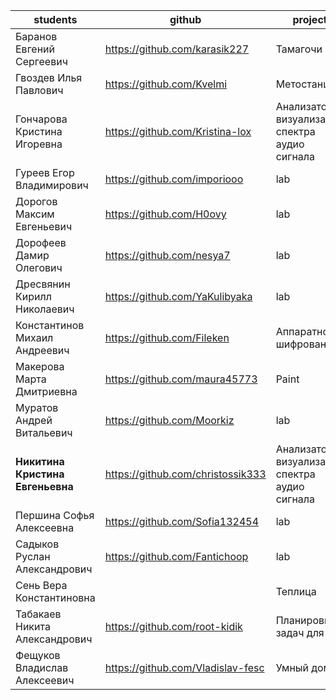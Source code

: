 | students                         | github                            | project                                       | cp1 | cp2 | grade |
| -------------------------------- | --------------------------------- | --------------------------------------------- | --- | --- | ----- |
| Баранов Евгений Сергеевич        | https://github.com/karasik227     | Тамагочи                                      |     |     |       |
| Гвоздев Илья Павлович            | https://github.com/Kvelmi         | Метостанция                                   |     |     |       |
| Гончарова Кристина Игоревна      | https://github.com/Kristina-lox   | Анализатор-визуализатор спектра аудио сигнала |     |     |       |
| Гуреев Егор Владимирович         | https://github.com/imporiooo      | lab                                           |     |     |       |
| Дорогов Максим Евгеньевич        | https://github.com/H0ovy          | lab                                           |     |     |       |
| Дорофеев Дамир Олегович          | https://github.com/nesya7         | lab                                           |     |     |       |
| Дресвянин Кирилл Николаевич      | https://github.com/YaKulibyaka    | lab                                           |     |     |       |
| Константинов Михаил Андреевич    | https://github.com/Fileken        | Аппаратное шифрование<br>                     |     |     |       |
| Макерова Марта Дмитриевна        | https://github.com/maura45773     | Paint                                         |     |     |       |
| Муратов Андрей Витальевич        | https://github.com/Moorkiz        | lab                                           |     |     |       |
| **Никитина Кристина Евгеньевна** | https://github.com/christossik333 | Анализатор-визуализатор спектра аудио сигнала |     |     |       |
| Першина Софья Алексеевна         | https://github.com/Sofia132454    | lab                                           |     |     |       |
| Садыков Руслан Александрович     | https://github.com/Fantichoop     | lab                                           |     |     |       |
| Сень Вера Константиновна         |                                   | Теплица                                       |     |     |       |
| Табакаев Никита Александрович    | https://github.com/root-kidik     | Планировщик задач для МК                      |     |     |       |
| Фещуков Владислав Алексеевич     | https://github.com/Vladislav-fesc | Умный дом                                     |     |     |       |

